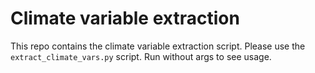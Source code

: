 Climate variable extraction
===========================

This repo contains the climate variable extraction script. Please use the
`extract_climate_vars.py` script. Run without args to see usage.

